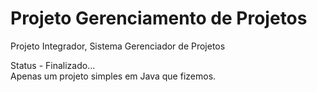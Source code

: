 # Projeto Gerenciamento de Projetos

Projeto Integrador, Sistema Gerenciador de Projetos

Status - Finalizado...
<br>
Apenas um projeto simples em Java que fizemos.
